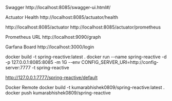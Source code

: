 
Swagger
http://localhost:8085/swagger-ui.html#/

Actuator Health
http://localhost:8085/actuator/health

http://localhost:8085/actuator
http://localhost:8085/actuator/prometheus

Prometheus URL
http://localhost:9090/graph

Garfana Board
http://localhost:3000/login


docker build -t spring-reactive:latest .
docker run --name spring-reactive -d -p 127.0.0.1:8085:8085 -m 1G --env CONFIG_SERVER_URI=http://config-server:7777 -t spring-reactive 

http://127.0.0.1:7777/spring-reactive/default 


Docker Remote
docker build -t kumarabhishek0809/spring-reactive:latest .
docker push kumarabhishek0809/spring-reactive